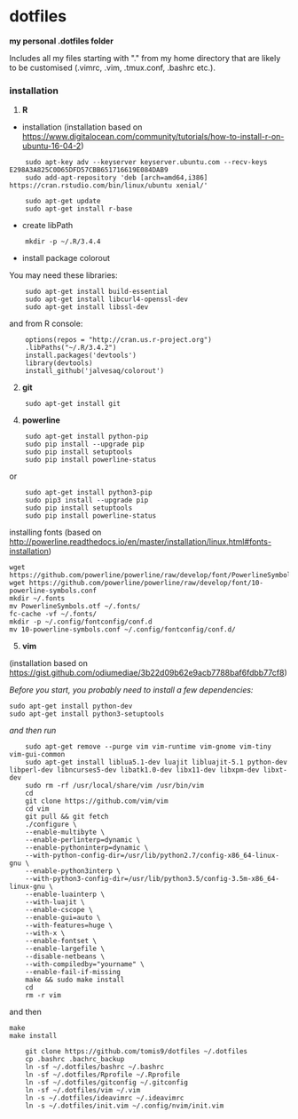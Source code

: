 # dotfiles
**my personal .dotfiles folder**

Includes all my files starting with "." from my home directory that are likely to be customised (.vimrc, .vim, .tmux.conf, .bashrc etc.).

### installation

1. **R** 

- installation
(installation based on https://www.digitalocean.com/community/tutorials/how-to-install-r-on-ubuntu-16-04-2)

```
    sudo apt-key adv --keyserver keyserver.ubuntu.com --recv-keys E298A3A825C0D65DFD57CBB651716619E084DAB9 
    sudo add-apt-repository 'deb [arch=amd64,i386] https://cran.rstudio.com/bin/linux/ubuntu xenial/' 

    sudo apt-get update
    sudo apt-get install r-base
```

- create libPath

```
    mkdir -p ~/.R/3.4.4
```

- install package colorout 

You may need these libraries:

```
    sudo apt-get install build-essential
    sudo apt-get install libcurl4-openssl-dev
    sudo apt-get install libssl-dev
```

and from R console:

```
    options(repos = "http://cran.us.r-project.org")
    .libPaths("~/.R/3.4.2")
    install.packages('devtools')
    library(devtools)
    install_github('jalvesaq/colorout')
```

2. **git**

```
    sudo apt-get install git
```

4. **powerline**

```
    sudo apt-get install python-pip
    sudo pip install --upgrade pip
    sudo pip install setuptools
    sudo pip install powerline-status
```

or

```
    sudo apt-get install python3-pip
    sudo pip3 install --upgrade pip
    sudo pip install setuptools
    sudo pip install powerline-status
```
installing fonts (based on http://powerline.readthedocs.io/en/master/installation/linux.html#fonts-installation)

```
wget https://github.com/powerline/powerline/raw/develop/font/PowerlineSymbols.otf
wget https://github.com/powerline/powerline/raw/develop/font/10-powerline-symbols.conf
mkdir ~/.fonts
mv PowerlineSymbols.otf ~/.fonts/
fc-cache -vf ~/.fonts/
mkdir -p ~/.config/fontconfig/conf.d
mv 10-powerline-symbols.conf ~/.config/fontconfig/conf.d/
```

5. **vim**

(installation based on https://gist.github.com/odiumediae/3b22d09b62e9acb7788baf6fdbb77cf8)

_Before you start, you probably need to install a few dependencies:_

```
sudo apt-get install python-dev
sudo apt-get install python3-setuptools
```

_and then run_

```
    sudo apt-get remove --purge vim vim-runtime vim-gnome vim-tiny vim-gui-common
    sudo apt-get install liblua5.1-dev luajit libluajit-5.1 python-dev libperl-dev libncurses5-dev libatk1.0-dev libx11-dev libxpm-dev libxt-dev
    sudo rm -rf /usr/local/share/vim /usr/bin/vim
    cd
    git clone https://github.com/vim/vim
    cd vim
    git pull && git fetch
    ./configure \
    --enable-multibyte \
    --enable-perlinterp=dynamic \
    --enable-pythoninterp=dynamic \
    --with-python-config-dir=/usr/lib/python2.7/config-x86_64-linux-gnu \
    --enable-python3interp \
    --with-python3-config-dir=/usr/lib/python3.5/config-3.5m-x86_64-linux-gnu \
    --enable-luainterp \
    --with-luajit \
    --enable-cscope \
    --enable-gui=auto \
    --with-features=huge \
    --with-x \
    --enable-fontset \
    --enable-largefile \
    --disable-netbeans \
    --with-compiledby="yourname" \
    --enable-fail-if-missing
    make && sudo make install
    cd
    rm -r vim
```

and then

```
make
make install
```

```
    git clone https://github.com/tomis9/dotfiles ~/.dotfiles
    cp .bashrc .bachrc_backup
    ln -sf ~/.dotfiles/bashrc ~/.bashrc
    ln -sf ~/.dotfiles/Rprofile ~/.Rprofile
    ln -sf ~/.dotfiles/gitconfig ~/.gitconfig
    ln -sf ~/.dotfiles/vim ~/.vim
    ln -s ~/.dotfiles/ideavimrc ~/.ideavimrc
    ln -s ~/.dotfiles/init.vim ~/.config/nvim/init.vim
```
